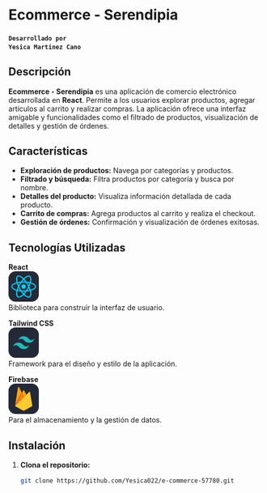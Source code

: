# Ecommerce - Serendipia

####  <code>Desarrollado por Yesica Martinez Cano</code>

## Descripción

**Ecommerce - Serendipia** es una aplicación de comercio electrónico desarrollada en **React**. Permite a los usuarios explorar productos, agregar artículos al carrito y realizar compras. La aplicación ofrece una interfaz amigable y funcionalidades como el filtrado de productos, visualización de detalles y gestión de órdenes.

## Características

- **Exploración de productos:** Navega por categorías y productos.
- **Filtrado y búsqueda:** Filtra productos por categoría y busca por nombre.
- **Detalles del producto:** Visualiza información detallada de cada producto.
- **Carrito de compras:** Agrega productos al carrito y realiza el checkout.
- **Gestión de órdenes:** Confirmación y visualización de órdenes exitosas.

## Tecnologías Utilizadas

 **React**  
  <img src="https://raw.githubusercontent.com/tandpfun/skill-icons/65dea6c4eaca7da319e552c09f4cf5a9a8dab2c8/icons/React-Dark.svg" alt="React" width="60" />  
  Biblioteca para construir la interfaz de usuario.

**Tailwind CSS**  
  <img src="https://raw.githubusercontent.com/tandpfun/skill-icons/65dea6c4eaca7da319e552c09f4cf5a9a8dab2c8/icons/TailwindCSS-Dark.svg" alt="Tailwind CSS" width="60" />  
  Framework para el diseño y estilo de la aplicación.

**Firebase**  
  <img src="https://raw.githubusercontent.com/tandpfun/skill-icons/65dea6c4eaca7da319e552c09f4cf5a9a8dab2c8/icons/Firebase-Dark.svg" alt="Firebase" width="60" />  
  Para el almacenamiento y la gestión de datos.

## Instalación

1. **Clona el repositorio:**

   ```bash
   git clone https://github.com/Yesica022/e-commerce-57780.git 

